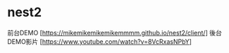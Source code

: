 # nest2
前台DEMO [https://mikemikemikemikemmmm.github.io/nest2/client/]
後台DEMO影片 [https://www.youtube.com/watch?v=8VcRxasNPbY]
